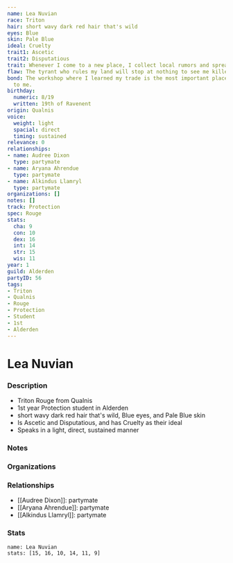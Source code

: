 ```yaml
---
name: Lea Nuvian
race: Triton
hair: short wavy dark red hair that's wild
eyes: Blue
skin: Pale Blue
ideal: Cruelty
trait1: Ascetic
trait2: Disputatious
trait: Whenever I come to a new place, I collect local rumors and spread gossip.
flaw: The tyrant who rules my land will stop at nothing to see me killed.
bond: The workshop where I learned my trade is the most important place in the world
  to me.
birthday:
  numeric: 8/19
  written: 19th of Ravenent
origin: Qualnis
voice:
  weight: light
  spacial: direct
  timing: sustained
relevance: 0
relationships:
- name: Audree Dixon
  type: partymate
- name: Aryana Ahrendue
  type: partymate
- name: Alkindus Llamryl
  type: partymate
organizations: []
notes: []
track: Protection
spec: Rouge
stats:
  cha: 9
  con: 10
  dex: 16
  int: 14
  str: 15
  wis: 11
year: 1
guild: Alderden
partyID: 56
tags:
- Triton
- Qualnis
- Rouge
- Protection
- Student
- 1st
- Alderden
---
```

# Lea Nuvian
### Description
- Triton Rouge from Qualnis
- 1st year Protection student in Alderden
- short wavy dark red hair that's wild, Blue eyes, and Pale Blue skin
- Is Ascetic and Disputatious, and has Cruelty as their ideal
- Speaks in a light, direct, sustained manner

### Notes

### Organizations

### Relationships
- [[Audree Dixon]]: partymate
- [[Aryana Ahrendue]]: partymate
- [[Alkindus Llamryl]]: partymate

### Stats
```statblock
name: Lea Nuvian
stats: [15, 16, 10, 14, 11, 9]
```